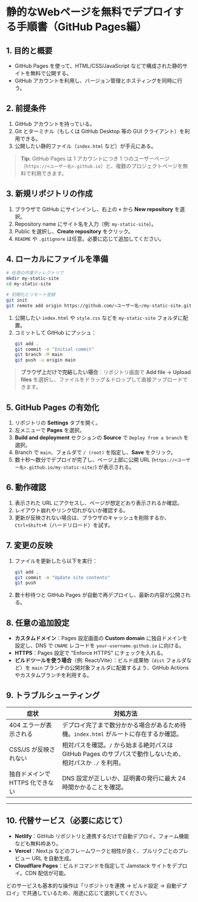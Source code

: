 # 静的なWebページを無料でデプロイする手順書（GitHub Pages編）

## 1. 目的と概要
- GitHub Pages を使って、HTML/CSS/JavaScript などで構成された静的サイトを無料で公開する。
- GitHub アカウントを利用し、バージョン管理とホスティングを同時に行う。

## 2. 前提条件
1. GitHub アカウントを持っている。
2. Git とターミナル（もしくは GitHub Desktop 等の GUI クライアント）を利用できる。
3. 公開したい静的ファイル（`index.html` など）が手元にある。

> **Tip:** GitHub Pages は 1 アカウントにつき 1 つのユーザーページ（`https://<ユーザー名>.github.io`）と、複数のプロジェクトページを無料で利用できます。

## 3. 新規リポジトリの作成
1. ブラウザで GitHub にサインインし、右上の **`+`** から **New repository** を選択。
2. Repository name にサイト名を入力（例: `my-static-site`）。
3. Public を選択し、**Create repository** をクリック。
4. `README` や `.gitignore` は任意。必要に応じて追加してください。

## 4. ローカルにファイルを準備
```bash
# 任意の作業ディレクトリで
mkdir my-static-site
cd my-static-site

# 初期化とリモート登録
git init
git remote add origin https://github.com/<ユーザー名>/my-static-site.git
```

1. 公開したい `index.html` や `style.css` などを `my-static-site` フォルダに配置。
2. コミットして GitHub にプッシュ：
   ```bash
   git add .
   git commit -m "Initial commit"
   git branch -M main
   git push -u origin main
   ```

> **ブラウザ上だけで完結したい場合**：リポジトリ画面で **Add file → Upload files** を選択し、ファイルをドラッグ＆ドロップして直接アップロードできます。

## 5. GitHub Pages の有効化
1. リポジトリの **Settings** タブを開く。
2. 左メニューで **Pages** を選択。
3. **Build and deployment** セクションの **Source** で `Deploy from a branch` を選択。
4. Branch で `main`、フォルダで `/ (root)` を指定し、**Save** をクリック。
5. 数十秒〜数分でデプロイが完了し、ページ上部に公開 URL (`https://<ユーザー名>.github.io/my-static-site/`) が表示される。

## 6. 動作確認
1. 表示された URL にアクセスし、ページが想定どおり表示されるか確認。
2. レイアウト崩れやリンク切れがないか確認する。
3. 更新が反映されない場合は、ブラウザのキャッシュを削除するか、`Ctrl+Shift+R`（ハードリロード）を試す。

## 7. 変更の反映
1. ファイルを更新したら以下を実行：
   ```bash
   git add .
   git commit -m "Update site contents"
   git push
   ```
2. 数十秒待つと GitHub Pages が自動で再デプロイし、最新の内容が公開される。

## 8. 任意の追加設定
- **カスタムドメイン**：Pages 設定画面の **Custom domain** に独自ドメインを設定し、DNS で `CNAME` レコードを `your-username.github.io` に向ける。
- **HTTPS**：Pages 設定で "Enforce HTTPS" にチェックを入れる。
- **ビルドツールを使う場合**（例: React/Vite）：ビルド成果物（`dist` フォルダなど）を `main` ブランチの公開対象フォルダに配置するよう、GitHub Actions やカスタムブランチを利用する。

## 9. トラブルシューティング
| 症状 | 対処方法 |
| --- | --- |
| 404 エラーが表示される | デプロイ完了まで数分かかる場合があるため待機。`index.html` がルートに存在するか確認。 |
| CSS/JS が反映されない | 相対パスを確認。`/` から始まる絶対パスは GitHub Pages のサブパスで動作しないため、相対パスか `./` を利用。 |
| 独自ドメインで HTTPS 化できない | DNS 設定が正しいか、証明書の発行に最大 24 時間かかることを確認。 |

---

## 10. 代替サービス（必要に応じて）
- **Netlify**：GitHub リポジトリと連携するだけで自動デプロイ。フォーム機能なども無料枠あり。
- **Vercel**：Next.js などのフレームワークと相性が良く、プルリクごとのプレビュー URL を自動生成。
- **Cloudflare Pages**：ビルドコマンドを指定して Jamstack サイトをデプロイ。CDN 配信が可能。

どのサービスも基本的な操作は「リポジトリを連携 → ビルド設定 → 自動デプロイ」で共通しているため、用途に応じて選択してください。
